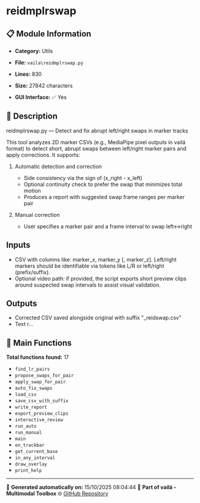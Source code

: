 # reidmplrswap

## 📋 Module Information

- **Category:** Utils
- **File:** `vaila\reidmplrswap.py`
- **Lines:** 830
- **Size:** 27842 characters


- **GUI Interface:** ✅ Yes

## 📖 Description


reidmplrswap.py — Detect and fix abrupt left/right swaps in marker tracks

This tool analyzes 2D marker CSVs (e.g., MediaPipe pixel outputs in vailá
format) to detect short, abrupt swaps between left/right marker pairs and
apply corrections. It supports:

1) Automatic detection and correction
   - Side consistency via the sign of (x_right - x_left)
   - Optional continuity check to prefer the swap that minimizes total motion
   - Produces a report with suggested swap frame ranges per marker pair

2) Manual correction
   - User specifies a marker pair and a frame interval to swap left<->right

Inputs
------
- CSV with columns like: marker_x, marker_y [, marker_z]. Left/right markers
  should be identifiable via tokens like L/R or left/right (prefix/suffix).
- Optional video path: if provided, the script exports short preview clips
  around suspected swap intervals to assist visual validation.

Outputs
-------
- Corrected CSV saved alongside original with suffix "_reidswap.csv"
- Text r...

## 🔧 Main Functions

**Total functions found:** 17

- `find_lr_pairs`
- `propose_swaps_for_pair`
- `apply_swap_for_pair`
- `auto_fix_swaps`
- `load_csv`
- `save_csv_with_suffix`
- `write_report`
- `export_preview_clips`
- `interactive_review`
- `run_auto`
- `run_manual`
- `main`
- `on_trackbar`
- `get_current_base`
- `in_any_interval`
- `draw_overlay`
- `print_help`




---

📅 **Generated automatically on:** 15/10/2025 08:04:44
🔗 **Part of vailá - Multimodal Toolbox**
🌐 [GitHub Repository](https://github.com/vaila-multimodaltoolbox/vaila)
